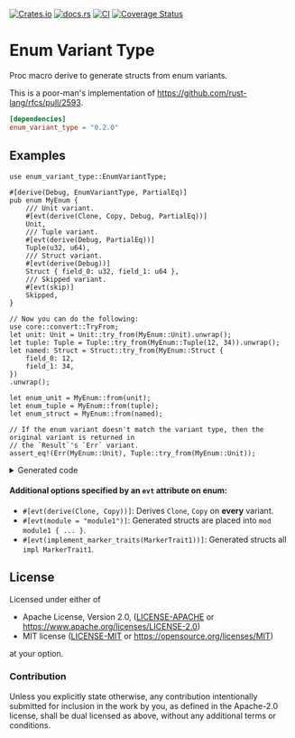 [![Crates.io](https://img.shields.io/crates/v/enum_variant_type.svg)](https://crates.io/crates/enum_variant_type)
[![docs.rs](https://img.shields.io/docsrs/enum_variant_type)](https://docs.rs/enum_variant_type)
[![CI](https://github.com/azriel91/enum_variant_type/workflows/CI/badge.svg)](https://github.com/azriel91/enum_variant_type/actions/workflows/ci.yml)
[![Coverage Status](https://codecov.io/gh/azriel91/enum_variant_type/branch/main/graph/badge.svg)](https://codecov.io/gh/azriel91/enum_variant_type)

# Enum Variant Type

Proc macro derive to generate structs from enum variants.

This is a poor-man's implementation of <https://github.com/rust-lang/rfcs/pull/2593>.

```toml
[dependencies]
enum_variant_type = "0.2.0"
```

## Examples

```rust,edition2018
use enum_variant_type::EnumVariantType;

#[derive(Debug, EnumVariantType, PartialEq)]
pub enum MyEnum {
    /// Unit variant.
    #[evt(derive(Clone, Copy, Debug, PartialEq))]
    Unit,
    /// Tuple variant.
    #[evt(derive(Debug, PartialEq))]
    Tuple(u32, u64),
    /// Struct variant.
    #[evt(derive(Debug))]
    Struct { field_0: u32, field_1: u64 },
    /// Skipped variant.
    #[evt(skip)]
    Skipped,
}

// Now you can do the following:
use core::convert::TryFrom;
let unit: Unit = Unit::try_from(MyEnum::Unit).unwrap();
let tuple: Tuple = Tuple::try_from(MyEnum::Tuple(12, 34)).unwrap();
let named: Struct = Struct::try_from(MyEnum::Struct {
    field_0: 12,
    field_1: 34,
})
.unwrap();

let enum_unit = MyEnum::from(unit);
let enum_tuple = MyEnum::from(tuple);
let enum_struct = MyEnum::from(named);

// If the enum variant doesn't match the variant type, then the original variant is returned in
// the `Result`'s `Err` variant.
assert_eq!(Err(MyEnum::Unit), Tuple::try_from(MyEnum::Unit));
```

<details>

<summary>Generated code</summary>

```rust,edition2018
use core::convert::TryFrom;

/// Unit variant.
#[derive(Clone, Copy, Debug, PartialEq)]
pub struct Unit;

/// Tuple variant.
#[derive(Debug, PartialEq)]
pub struct Tuple(pub u32, pub u64);

/// Struct variant.
#[derive(Debug)]
pub struct Struct {
    pub field_0: u32,
    pub field_1: u64,
}

impl From<Unit> for MyEnum {
    fn from(variant_struct: Unit) -> Self {
        MyEnum::Unit
    }
}

impl TryFrom<MyEnum> for Unit {
    type Error = MyEnum;
    fn try_from(enum_variant: MyEnum) -> Result<Self, Self::Error> {
        if let MyEnum::Unit = enum_variant {
            Ok(Unit)
        } else {
            Err(enum_variant)
        }
    }
}

impl From<Tuple> for MyEnum {
    fn from(variant_struct: Tuple) -> Self {
        let Tuple(_0, _1) = variant_struct;
        MyEnum::Tuple(_0, _1)
    }
}

impl TryFrom<MyEnum> for Tuple {
    type Error = MyEnum;
    fn try_from(enum_variant: MyEnum) -> Result<Self, Self::Error> {
        if let MyEnum::Tuple(_0, _1) = enum_variant {
            Ok(Tuple(_0, _1))
        } else {
            Err(enum_variant)
        }
    }
}

impl From<Struct> for MyEnum {
    fn from(variant_struct: Struct) -> Self {
        let Struct { field_0, field_1 } = variant_struct;
        MyEnum::Struct { field_0, field_1 }
    }
}

impl TryFrom<MyEnum> for Struct {
    type Error = MyEnum;
    fn try_from(enum_variant: MyEnum) -> Result<Self, Self::Error> {
        if let MyEnum::Struct { field_0, field_1 } = enum_variant {
            Ok(Struct { field_0, field_1 })
        } else {
            Err(enum_variant)
        }
    }
}

# pub enum MyEnum {
#     /// Unit variant.
#     Unit,
#     /// Tuple variant.
#     Tuple(u32, u64),
#     /// Struct variant.
#     Struct {
#         field_0: u32,
#         field_1: u64,
#     },
# }
#
```

</details>

#### Additional options specified by an `evt` attribute on enum:

* `#[evt(derive(Clone, Copy))]`: Derives `Clone`, `Copy` on **every** variant.
* `#[evt(module = "module1")]`: Generated structs are placed into `mod module1 { ... }`.
* `#[evt(implement_marker_traits(MarkerTrait1))]`: Generated structs all `impl MarkerTrait1`.

## License

Licensed under either of

* Apache License, Version 2.0, ([LICENSE-APACHE](LICENSE-APACHE) or https://www.apache.org/licenses/LICENSE-2.0)
* MIT license ([LICENSE-MIT](LICENSE-MIT) or https://opensource.org/licenses/MIT)

at your option.

### Contribution

Unless you explicitly state otherwise, any contribution intentionally
submitted for inclusion in the work by you, as defined in the Apache-2.0
license, shall be dual licensed as above, without any additional terms or
conditions.
